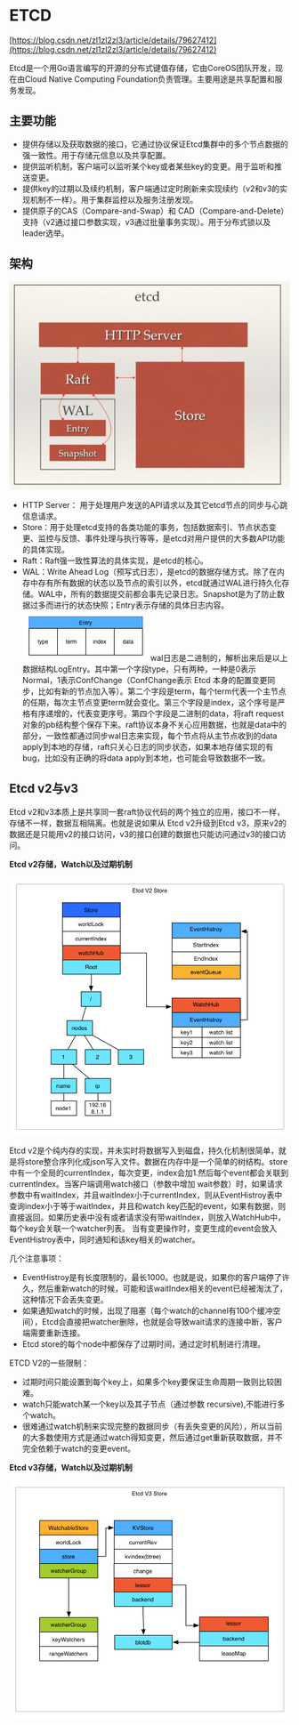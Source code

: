 # ETCD #

[https://blog.csdn.net/zl1zl2zl3/article/details/79627412](https://blog.csdn.net/zl1zl2zl3/article/details/79627412)

Etcd是一个用Go语言编写的开源的分布式键值存储，它由CoreOS团队开发，现在由Cloud Native Computing Foundation负责管理。主要用途是共享配置和服务发现。

## 主要功能 ##

- 提供存储以及获取数据的接口，它通过协议保证Etcd集群中的多个节点数据的强一致性。用于存储元信息以及共享配置。
- 提供监听机制，客户端可以监听某个key或者某些key的变更。用于监听和推送变更。
- 提供key的过期以及续约机制，客户端通过定时刷新来实现续约（v2和v3的实现机制不一样）。用于集群监控以及服务注册发现。
- 提供原子的CAS（Compare-and-Swap）和 CAD（Compare-and-Delete）支持（v2通过接口参数实现，v3通过批量事务实现）。用于分布式锁以及leader选举。

## 架构 ##
![](img/ETCD_Arch.jpg)

- HTTP Server： 用于处理用户发送的API请求以及其它etcd节点的同步与心跳信息请求。
- Store：用于处理etcd支持的各类功能的事务，包括数据索引、节点状态变更、监控与反馈、事件处理与执行等等，是etcd对用户提供的大多数API功能的具体实现。
- Raft：Raft强一致性算法的具体实现，是etcd的核心。
- WAL：Write Ahead Log（预写式日志），是etcd的数据存储方式。除了在内存中存有所有数据的状态以及节点的索引以外，etcd就通过WAL进行持久化存储。WAL中，所有的数据提交前都会事先记录日志。Snapshot是为了防止数据过多而进行的状态快照；Entry表示存储的具体日志内容。
	![](img/Etcd_log.png)
	wal日志是二进制的，解析出来后是以上数据结构LogEntry。其中第一个字段type，只有两种，一种是0表示Normal，1表示ConfChange（ConfChange表示 Etcd 本身的配置变更同步，比如有新的节点加入等）。第二个字段是term，每个term代表一个主节点的任期，每次主节点变更term就会变化。第三个字段是index，这个序号是严格有序递增的，代表变更序号。第四个字段是二进制的data，将raft request对象的pb结构整个保存下来。raft协议本身不关心应用数据，也就是data中的部分，一致性都通过同步wal日志来实现，每个节点将从主节点收到的data apply到本地的存储，raft只关心日志的同步状态，如果本地存储实现的有bug，比如没有正确的将data apply到本地，也可能会导致数据不一致。

## Etcd v2与v3 ##

Etcd v2和v3本质上是共享同一套raft协议代码的两个独立的应用，接口不一样，存储不一样，数据互相隔离。也就是说如果从 Etcd v2升级到Etcd v3，原来v2的数据还是只能用v2的接口访问，v3的接口创建的数据也只能访问通过v3的接口访问。

**Etcd v2存储，Watch以及过期机制**

![](img/etcd-v2.png)

Etcd v2是个纯内存的实现，并未实时将数据写入到磁盘，持久化机制很简单，就是将store整合序列化成json写入文件。数据在内存中是一个简单的树结构。store中有一个全局的currentIndex，每次变更，index会加1.然后每个event都会关联到currentIndex。当客户端调用watch接口（参数中增加 wait参数）时，如果请求参数中有waitIndex，并且waitIndex小于currentIndex，则从EventHistroy表中查询index小于等于waitIndex，并且和watch key匹配的event，如果有数据，则直接返回。如果历史表中没有或者请求没有带waitIndex，则放入WatchHub中，每个key会关联一个watcher列表。 当有变更操作时，变更生成的event会放入EventHistroy表中，同时通知和该key相关的watcher。

几个注意事项：
- EventHistroy是有长度限制的，最长1000。也就是说，如果你的客户端停了许久，然后重新watch的时候，可能和该waitIndex相关的event已经被淘汰了，这种情况下会丢失变更。
- 如果通知watch的时候，出现了阻塞（每个watch的channel有100个缓冲空间），Etcd会直接把watcher删除，也就是会导致wait请求的连接中断，客户端需要重新连接。
- Etcd store的每个node中都保存了过期时间，通过定时机制进行清理。

ETCD V2的一些限制：
- 过期时间只能设置到每个key上，如果多个key要保证生命周期一致则比较困难。
- watch只能watch某一个key以及其子节点（通过参数 recursive),不能进行多个watch。
- 很难通过watch机制来实现完整的数据同步（有丢失变更的风险），所以当前的大多数使用方式是通过watch得知变更，然后通过get重新获取数据，并不完全依赖于watch的变更event。

**Etcd v3存储，Watch以及过期机制**

![](img/etcd-v3.png)

